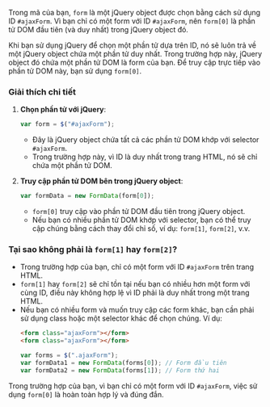 Trong mã của bạn, `form` là một jQuery object được chọn bằng cách sử dụng ID `#ajaxForm`. Vì bạn chỉ có một form với ID `#ajaxForm`, nên `form[0]` là phần tử DOM đầu tiên (và duy nhất) trong jQuery object đó.

Khi bạn sử dụng jQuery để chọn một phần tử dựa trên ID, nó sẽ luôn trả về một jQuery object chứa một phần tử duy nhất. Trong trường hợp này, jQuery object đó chứa một phần tử DOM là form của bạn. Để truy cập trực tiếp vào phần tử DOM này, bạn sử dụng `form[0]`.

### Giải thích chi tiết

1. **Chọn phần tử với jQuery**:
   ```javascript
   var form = $("#ajaxForm");
   ```
   - Đây là jQuery object chứa tất cả các phần tử DOM khớp với selector `#ajaxForm`.
   - Trong trường hợp này, vì ID là duy nhất trong trang HTML, nó sẽ chỉ chứa một phần tử DOM.

2. **Truy cập phần tử DOM bên trong jQuery object**:
   ```javascript
   var formData = new FormData(form[0]);
   ```
   - `form[0]` truy cập vào phần tử DOM đầu tiên trong jQuery object.
   - Nếu bạn có nhiều phần tử DOM khớp với selector, bạn có thể truy cập chúng bằng cách thay đổi chỉ số, ví dụ: `form[1]`, `form[2]`, v.v.

### Tại sao không phải là `form[1]` hay `form[2]`?

- Trong trường hợp của bạn, chỉ có một form với ID `#ajaxForm` trên trang HTML.
- `form[1]` hay `form[2]` sẽ chỉ tồn tại nếu bạn có nhiều hơn một form với cùng ID, điều này không hợp lệ vì ID phải là duy nhất trong một trang HTML.
- Nếu bạn có nhiều form và muốn truy cập các form khác, bạn cần phải sử dụng class hoặc một selector khác để chọn chúng. Ví dụ:
  ```html
  <form class="ajaxForm"></form>
  <form class="ajaxForm"></form>
  ```
  ```javascript
  var forms = $(".ajaxForm");
  var formData1 = new FormData(forms[0]); // Form đầu tiên
  var formData2 = new FormData(forms[1]); // Form thứ hai
  ```

Trong trường hợp của bạn, vì bạn chỉ có một form với ID `#ajaxForm`, việc sử dụng `form[0]` là hoàn toàn hợp lý và đúng đắn.